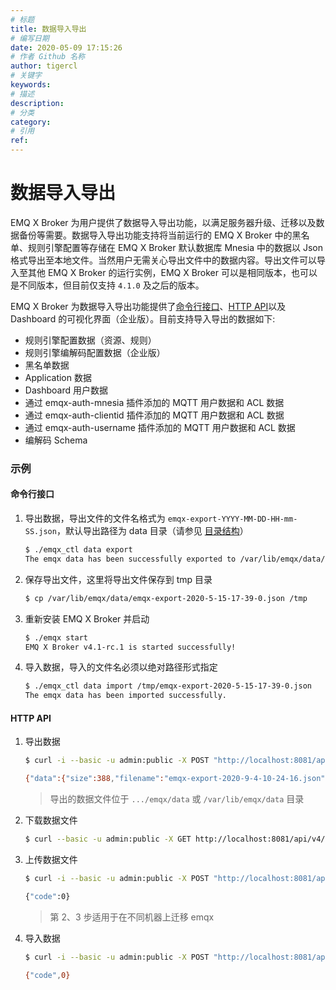 ```yaml
---
# 标题
title: 数据导入导出
# 编写日期
date: 2020-05-09 17:15:26
# 作者 Github 名称
author: tigercl
# 关键字
keywords:
# 描述
description:
# 分类
category: 
# 引用
ref:
---
```


# 数据导入导出

EMQ X Broker 为用户提供了数据导入导出功能，以满足服务器升级、迁移以及数据备份等需要。数据导入导出功能支持将当前运行的 EMQ X Broker 中的黑名单、规则引擎配置等存储在 EMQ X Broker 默认数据库 Mnesia 中的数据以 Json 格式导出至本地文件。当然用户无需关心导出文件中的数据内容。导出文件可以导入至其他 EMQ X Broker 的运行实例，EMQ X Broker 可以是相同版本，也可以是不同版本，但目前仅支持 `4.1.0` 及之后的版本。

EMQ X Broker 为数据导入导出功能提供了[命令行接口](./cli.md#endpoint-data-import-and-export)、[HTTP API](./http-api.md#endpoint-data-import-and-export)以及 Dashboard 的可视化界面（企业版）。目前支持导入导出的数据如下:

- 规则引擎配置数据（资源、规则）
- 规则引擎编解码配置数据（企业版）
- 黑名单数据
- Application 数据
- Dashboard 用户数据
- 通过 emqx-auth-mnesia 插件添加的 MQTT 用户数据和 ACL 数据
- 通过 emqx-auth-clientid 插件添加的 MQTT 用户数据和 ACL 数据
- 通过 emqx-auth-username 插件添加的 MQTT 用户数据和 ACL 数据
- 编解码 Schema

### 示例

#### 命令行接口

1. 导出数据，导出文件的文件名格式为 `emqx-export-YYYY-MM-DD-HH-mm-SS.json`，默认导出路径为 data 目录（请参见 [目录结构](../getting-started/directory.md)）

    ```bash
    $ ./emqx_ctl data export
    The emqx data has been successfully exported to /var/lib/emqx/data/emqx-export-2020-5-15-17-39-0.json.
    ```
2. 保存导出文件，这里将导出文件保存到 tmp 目录

   ```bash
   $ cp /var/lib/emqx/data/emqx-export-2020-5-15-17-39-0.json /tmp
   ```

3. 重新安装 EMQ X Broker 并启动

   ```bash
   $ ./emqx start
   EMQ X Broker v4.1-rc.1 is started successfully!
   ```

4. 导入数据，导入的文件名必须以绝对路径形式指定

   ```bash
   $ ./emqx_ctl data import /tmp/emqx-export-2020-5-15-17-39-0.json
   The emqx data has been imported successfully.
   ```

#### HTTP API

1. 导出数据

   ```bash
   $ curl -i --basic -u admin:public -X POST "http://localhost:8081/api/v4/data/export"

   {"data":{"size":388,"filename":"emqx-export-2020-9-4-10-24-16.json","created_at":"2020-9-4 10:24:16"},"code":0}
   ```

   > 导出的数据文件位于 `.../emqx/data` 或 `/var/lib/emqx/data` 目录

2. 下载数据文件

   ```bash
   $ curl --basic -u admin:public -X GET http://localhost:8081/api/v4/data/file/emqx-export-2020-9-4-10-24-16.json -o /tmp/emqx-export-2020-9-4-10-24-16.json   
   ```

3. 上传数据文件

   ```bash
   $ curl -i --basic -u admin:public -X POST "http://localhost:8081/api/v4/data/import" -d @/tmp/emqx-export-2020-9-4-10-24-16.json

   {"code":0}
   ```

   > 第 2、3 步适用于在不同机器上迁移 emqx

4. 导入数据

    ```bash
    $ curl -i --basic -u admin:public -X POST "http://localhost:8081/api/v4/data/import" -d '{"filename":"emqx-export-2020-9-4-10-24-16.json"}'

    {"code",0}
    ```